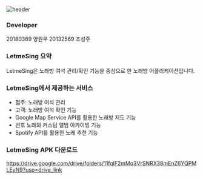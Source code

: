 ![header](https://capsule-render.vercel.app/api?type=waving&color=E9ECE5&height=300&section=header&text=LetmeSing%20Client&fontSize=90&fontColor=8AA2A9)

### Developer
20180369 양원우
20132569 조성주

### LetmeSing 요약

LetmeSing은 노래방 여석 관리/확인 기능을 중심으로 한 노래방 어플리케이션입니다.

### LetmeSing에서 제공하는 서비스
- 점주: 노래방 여석 관리
- 고객: 노래방 여석 확인 기능
- Google Map Service API를 활용한 노래방 지도 기능
- 선호 노래와 커스텀 앨범 아카이빙 기능
- Spotify API를 활용한 노래 추천 기능
 
### LetmeSing APK 다운로드
https://drive.google.com/drive/folders/11fqlF2mMq3VrSNRX38mEnZ6YQPMLEyN9?usp=drive_link
